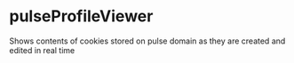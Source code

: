 # pulseProfileViewer
Shows contents of cookies stored on pulse domain as they are created and edited in real time
